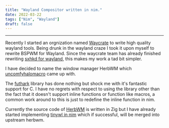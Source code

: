 ```yaml
---
title: "Wayland Compositor written in nim."
date: 2022-03-22
tags: ["Nim", "Wayland"]
draft: false
---
```


---

Recently I started an orgnization named [Waycrate](https://github.com/waycrate) to write high quality wayland tools. Being drunk in the wayland craze
I took it upon myself to rewrite BSPWM for Wayland. Since the waycrate team has already finished rewriting [sxhkd for wayland](https://github.com/waycrate/swhkd),
this makes my work a tad bit simpler.

I have decided to name the window manager HerbWM which [uncomfyhalomacro](https://github.com/uncomfyhalomacro) came up with.

The [futhark](https://github.com/pmunch/futhark) library has done nothing but shock me with it's fantastic support for C. I have no regrets with respect
to using the library other than the fact that it doesn't support inline functions or function like macros, a common work around to this is just to
redefine the inline function in nim.

Currently the source code of [HerbWM](https://github.com/waycrate/herbwm) is written in Zig but I have already started implementing
[tinywl in nim](https://github.com/waycrate/nim-wl) which if successful, will be merged into upstream herbwm.
